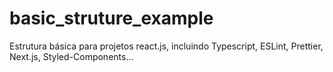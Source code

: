 # basic_struture_example
Estrutura básica para projetos react.js, incluindo Typescript, ESLint, Prettier, Next.js, Styled-Components...
